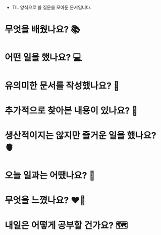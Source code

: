 - TIL 양식으로 쓸 질문을 모아둔 문서입니다.

# 무엇을 배웠나요? 📚

# 어떤 일을 했나요? 💻

# 유의미한 문서를 작성했나요? 📝

# 추가적으로 찾아본 내용이 있나요? 🌊

# 생산적이지는 않지만 즐거운 일을 했나요? 🫀

# 오늘 일과는 어땠나요? 🧳

# 무엇을 느꼈나요? ❤️‍🔥

# 내일은 어떻게 공부할 건가요? 🗺